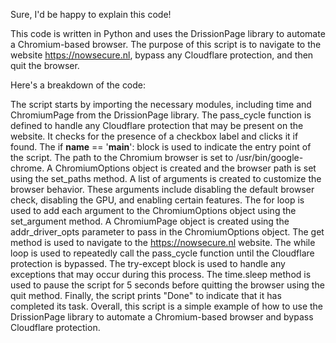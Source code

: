 Sure, I'd be happy to explain this code!

This code is written in Python and uses the DrissionPage library to automate a Chromium-based browser. The purpose of this script is to navigate to the website https://nowsecure.nl, bypass any Cloudflare protection, and then quit the browser.

Here's a breakdown of the code:

The script starts by importing the necessary modules, including time and ChromiumPage from the DrissionPage library.
The pass_cycle function is defined to handle any Cloudflare protection that may be present on the website. It checks for the presence of a checkbox label and clicks it if found.
The if __name__ == '__main__': block is used to indicate the entry point of the script.
The path to the Chromium browser is set to /usr/bin/google-chrome.
A ChromiumOptions object is created and the browser path is set using the set_paths method.
A list of arguments is created to customize the browser behavior. These arguments include disabling the default browser check, disabling the GPU, and enabling certain features.
The for loop is used to add each argument to the ChromiumOptions object using the set_argument method.
A ChromiumPage object is created using the addr_driver_opts parameter to pass in the ChromiumOptions object.
The get method is used to navigate to the https://nowsecure.nl website.
The while loop is used to repeatedly call the pass_cycle function until the Cloudflare protection is bypassed. The try-except block is used to handle any exceptions that may occur during this process.
The time.sleep method is used to pause the script for 5 seconds before quitting the browser using the quit method.
Finally, the script prints "Done" to indicate that it has completed its task.
Overall, this script is a simple example of how to use the DrissionPage library to automate a Chromium-based browser and bypass Cloudflare protection.
